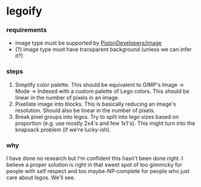 # legoify

### requirements
* image type must be supported by [PistonDevelopers/image](https://crates.io/crates/image)
* (?) image type must have transparent background (unless we can infer it?)

### steps
1. Simplify color palette. This should be equivalent to GIMP's Image -> Mode -> Indexed with a custom palette of Lego colors. This should be linear in the number of pixels in an image.
2. Pixellate image into blocks. This is basically reducing an image's resolution. Should also be linear in the number of pixels.
3. Break pixel groups into legos. Try to split into lego sizes based on proportion (e.g. use mostly 2x4's and few 1x1's). This might turn into the knapsack problem (if we're lucky-ish).

### why
I have done no research but I'm confident this hasn't been done right. I believe a proper solution is right in that sweet spot of too gimmicky for people with self respect and too maybe-NP-complete for people who just care about legos. We'll see.


